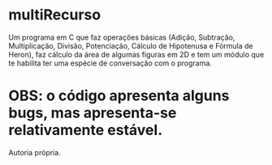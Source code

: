 # multiRecurso

Um programa em C que faz operações básicas (Adição, Subtração, Multiplicação, Divisão, Potenciação, Cálculo de Hipotenusa e Fórmula de Heron), faz cálculo da área de algumas figuras em 2D e tem um módulo que te habilita ter uma espécie de conversação com o programa. 

# OBS: o código apresenta alguns bugs, mas apresenta-se relativamente estável. 

Autoria própria.
